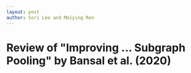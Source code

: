 ```yaml
---
layout: post
author: Sori Lee and Meiying Ren
---
```


# Review of "Improving ... Subgraph Pooling" by Bansal et al. (2020)
